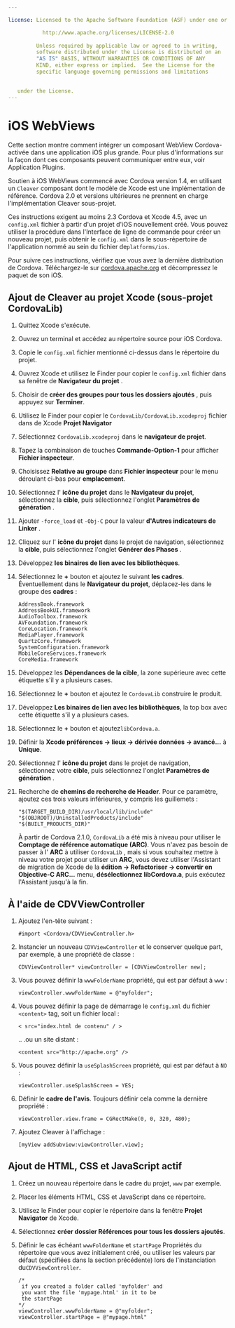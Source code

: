 ```yaml
---

license: Licensed to the Apache Software Foundation (ASF) under one or more contributor license agreements. See the NOTICE file distributed with this work for additional information regarding copyright ownership. The ASF licenses this file to you under the Apache License, Version 2.0 (the "License"); you may not use this file except in compliance with the License. You may obtain a copy of the License at

           http://www.apache.org/licenses/LICENSE-2.0
    
         Unless required by applicable law or agreed to in writing,
         software distributed under the License is distributed on an
         "AS IS" BASIS, WITHOUT WARRANTIES OR CONDITIONS OF ANY
         KIND, either express or implied.  See the License for the
         specific language governing permissions and limitations
    

   under the License.
---
```


# iOS WebViews

Cette section montre comment intégrer un composant WebView Cordova-activée dans une application iOS plus grande. Pour plus d'informations sur la façon dont ces composants peuvent communiquer entre eux, voir Application Plugins.

Soutien à iOS WebViews commencé avec Cordova version 1.4, en utilisant un `Cleaver` composant dont le modèle de Xcode est une implémentation de référence. Cordova 2.0 et versions ultérieures ne prennent en charge l'implémentation Cleaver sous-projet.

Ces instructions exigent au moins 2.3 Cordova et Xcode 4.5, avec un `config.xml` fichier à partir d'un projet d'iOS nouvellement créé. Vous pouvez utiliser la procédure dans l'Interface de ligne de commande pour créer un nouveau projet, puis obtenir le `config.xml` dans le sous-répertoire de l'application nommé au sein du fichier de`platforms/ios`.

Pour suivre ces instructions, vérifiez que vous avez la dernière distribution de Cordova. Téléchargez-le sur [cordova.apache.org][1] et décompressez le paquet de son iOS.

 [1]: http://cordova.apache.org

## Ajout de Cleaver au projet Xcode (sous-projet CordovaLib)

1.  Quittez Xcode s'exécute.

2.  Ouvrez un terminal et accédez au répertoire source pour iOS Cordova.

3.  Copie le `config.xml` fichier mentionné ci-dessus dans le répertoire du projet.

4.  Ouvrez Xcode et utilisez le Finder pour copier le `config.xml` fichier dans sa fenêtre de **Navigateur du projet** .

5.  Choisir de **créer des groupes pour tous les dossiers ajoutés** , puis appuyez sur **Terminer**.

6.  Utilisez le Finder pour copier le `CordovaLib/CordovaLib.xcodeproj` fichier dans de Xcode **Projet Navigator**

7.  Sélectionnez `CordovaLib.xcodeproj` dans le **navigateur de projet**.

8.  Tapez la combinaison de touches **Commande-Option-1** pour afficher **Fichier inspecteur**.

9.  Choisissez **Relative au groupe** dans **Fichier inspecteur** pour le menu déroulant ci-bas pour **emplacement**.

10. Sélectionnez l' **icône du projet** dans le **Navigateur du projet**, sélectionnez la **cible**, puis sélectionnez l'onglet **Paramètres de génération** .

11. Ajouter `-force_load` et `-Obj-C` pour la valeur **d'Autres indicateurs de Linker** .

12. Cliquez sur l' **icône du projet** dans le projet de navigation, sélectionnez la **cible**, puis sélectionnez l'onglet **Générer des Phases** .

13. Développez **les binaires de lien avec les bibliothèques**.

14. Sélectionnez le **+** bouton et ajoutez le suivant **les cadres**. Éventuellement dans le **Navigateur du projet**, déplacez-les dans le groupe des **cadres** :
    
        AddressBook.framework
        AddressBookUI.framework
        AudioToolbox.framework
        AVFoundation.framework
        CoreLocation.framework
        MediaPlayer.framework
        QuartzCore.framework
        SystemConfiguration.framework
        MobileCoreServices.framework
        CoreMedia.framework
        

15. Développez les **Dépendances de la cible**, la zone supérieure avec cette étiquette s'il y a plusieurs cases.

16. Sélectionnez le **+** bouton et ajoutez le `CordovaLib` construire le produit.

17. Développez **Les binaires de lien avec les bibliothèques**, la top box avec cette étiquette s'il y a plusieurs cases.

18. Sélectionnez le **+** bouton et ajoutez`libCordova.a`.

19. Définir la **Xcode préférences → lieux → dérivée données → avancé...** à **Unique**.

20. Sélectionnez l' **icône du projet** dans le projet de navigation, sélectionnez votre **cible**, puis sélectionnez l'onglet **Paramètres de génération** .

21. Recherche de **chemins de recherche de Header**. Pour ce paramètre, ajoutez ces trois valeurs inférieures, y compris les guillemets :
    
        "$(TARGET_BUILD_DIR)/usr/local/lib/include"        
        "$(OBJROOT)/UninstalledProducts/include"
        "$(BUILT_PRODUCTS_DIR)"
        
    
    À partir de Cordova 2.1.0, `CordovaLib` a été mis à niveau pour utiliser le **Comptage de référence automatique (ARC)**. Vous n'avez pas besoin de passer à l' **ARC** à utiliser `CordovaLib` , mais si vous souhaitez mettre à niveau votre projet pour utiliser un **ARC**, vous devez utiliser l'Assistant de migration de Xcode de la **édition → Refactoriser → convertir en Objective-C ARC...** menu, **désélectionnez libCordova.a**, puis exécutez l'Assistant jusqu'à la fin.

## À l'aide de CDVViewController

1.  Ajoutez l'en-tête suivant :
    
        #import <Cordova/CDVViewController.h>
        

2.  Instancier un nouveau `CDVViewController` et le conserver quelque part, par exemple, à une propriété de classe :
    
        CDVViewController* viewController = [CDVViewController new];
        

3.  Vous pouvez définir la `wwwFolderName` propriété, qui est par défaut à `www` :
    
        viewController.wwwFolderName = @"myfolder";
        

4.  Vous pouvez définir la page de démarrage le `config.xml` du fichier `<content>` tag, soit un fichier local :
    
        < src="index.html de contenu" / >
        
    
    .. .ou un site distant :
    
        <content src="http://apache.org" />
        

5.  Vous pouvez définir la `useSplashScreen` propriété, qui est par défaut à `NO` :
    
        viewController.useSplashScreen = YES;
        

6.  Définir le **cadre de l'avis**. Toujours définir cela comme la dernière propriété :
    
        viewController.view.frame = CGRectMake(0, 0, 320, 480);
        

7.  Ajoutez Cleaver à l'affichage :
    
        [myView addSubview:viewController.view];
        

## Ajout de HTML, CSS et JavaScript actif

1.  Créez un nouveau répertoire dans le cadre du projet, `www` par exemple.

2.  Placer les éléments HTML, CSS et JavaScript dans ce répertoire.

3.  Utilisez le Finder pour copier le répertoire dans la fenêtre **Projet Navigator** de Xcode.

4.  Sélectionnez **créer dossier Références pour tous les dossiers ajoutés**.

5.  Définir le cas échéant `wwwFolderName` et `startPage` Propriétés du répertoire que vous avez initialement créé, ou utiliser les valeurs par défaut (spécifiées dans la section précédente) lors de l'instanciation du`CDVViewController`.
    
        /*
         if you created a folder called 'myfolder' and
         you want the file 'mypage.html' in it to be
         the startPage
        */
        viewController.wwwFolderName = @"myfolder";
        viewController.startPage = @"mypage.html"
